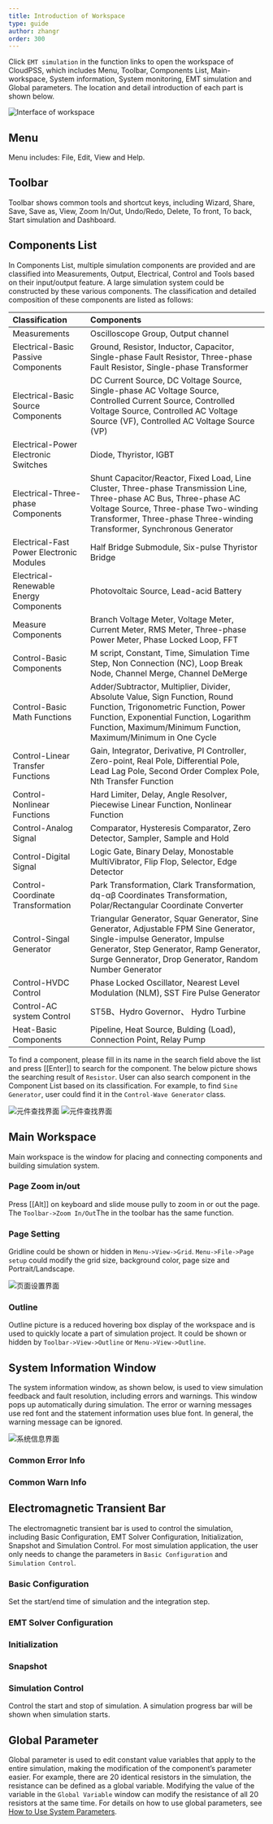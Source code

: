 ```yaml
---
title: Introduction of Workspace
type: guide
author: zhangr
order: 300
---
```


Click `EMT simulation` in the function links to open the workspace of CloudPSS, which includes Menu, Toolbar, Components List, Main-workspace, System information, System monitoring, EMT simulation and Global parameters. The location and detail introduction of each part is shown below.

![Interface of workspace](User2/G1.png 'Interface of workspace')

## Menu

Menu includes: File, Edit, View and Help.

## Toolbar

Toolbar shows common tools and shortcut keys, including Wizard, Share, Save, Save as, View, Zoom In/Out, Undo/Redo, Delete, To front, To back, Start simulation and Dashboard.

## Components List

In Components List, multiple simulation components are provided and are classified into Measurements, Output, Electrical, Control and Tools based on their input/output feature. A large simulation system could be constructed by these various components. The classification and detailed composition of these components are listed as follows:

| Classification                           | Components                                                                                                                                                                                                                             |
| :--------------------------------------- | :------------------------------------------------------------------------------------------------------------------------------------------------------------------------------------------------------------------------------------- |
| Measurements                             | Oscilloscope Group, Output channel                                                                                                                                                                                                     |
| Electrical-Basic Passive Components      | Ground, Resistor, Inductor, Capacitor, Single-phase Fault Resistor, Three-phase Fault Resistor, Single-phase Transformer                                                                                                               |
| Electrical-Basic Source Components       | DC Current Source, DC Voltage Source, Single-phase AC Voltage Source, Controlled Current Source, Controlled Voltage Source, Controlled AC Voltage Source (VF), Controlled AC Voltage Source (VP)                                       |
| Electrical-Power Electronic Switches     | Diode, Thyristor, IGBT                                                                                                                                                                                                                 |
| Electrical-Three-phase Components        | Shunt Capacitor/Reactor, Fixed Load, Line Cluster, Three-phase Transmission Line, Three-phase AC Bus, Three-phase AC Voltage Source, Three-phase Two-winding Transformer, Three-phase Three-winding Transformer, Synchronous Generator |
| Electrical-Fast Power Electronic Modules | Half Bridge Submodule, Six-pulse Thyristor Bridge                                                                                                                                                                                      |
| Electrical-Renewable Energy Components   | Photovoltaic Source, Lead-acid Battery                                                                                                                                                                                                 |
| Measure Components                       | Branch Voltage Meter, Voltage Meter, Current Meter, RMS Meter, Three-phase Power Meter, Phase Locked Loop, FFT                                                                                                                         |
| Control-Basic Components                 | M script, Constant, Time, Simulation Time Step, Non Connection (NC), Loop Break Node, Channel Merge, Channel DeMerge                                                                                                                   |
| Control-Basic Math Functions             | Adder/Subtractor, Multiplier, Divider, Absolute Value, Sign Function, Round Function, Trigonometric Function, Power Function, Exponential Function, Logarithm Function, Maximum/Minimum Function, Maximum/Minimum in One Cycle         |
| Control-Linear Transfer Functions        | Gain, Integrator, Derivative, PI Controller, Zero-point, Real Pole, Differential Pole, Lead Lag Pole, Second Order Complex Pole, Nth Transfer Function                                                                                 |
| Control-Nonlinear Functions              | Hard Limiter, Delay, Angle Resolver, Piecewise Linear Function, Nonlinear Function                                                                                                                                                     |
| Control-Analog Signal                    | Comparator, Hysteresis Comparator, Zero Detector, Sampler, Sample and Hold                                                                                                                                                             |
| Control-Digital Signal                   | Logic Gate, Binary Delay, Monostable MultiVibrator, Flip Flop, Selector, Edge Detector                                                                                                                                                 |
| Control-Coordinate Transformation        | Park Transformation, Clark Transformation, dq-αβ Coordinates Transformation, Polar/Rectangular Coordinate Converter                                                                                                                    |
| Control-Singal Generator                 | Triangular Generator, Squar Generator, Sine Generator, Adjustable FPM Sine Generator, Single-impulse Generator, Impulse Generator, Step Generator, Ramp Generator, Surge Gennerator, Drop Generator, Random Number Generator           |
| Control-HVDC Control                     | Phase Locked Oscillator, Nearest Level Modulation (NLM), SST Fire Pulse Generator                                                                                                                                                      |
| Control-AC system Control                | ST5B、Hydro Governor、 Hydro Turbine                                                                                                                                                                                                   |
| Heat-Basic Components                    | Pipeline, Heat Source, Bulding (Load), Connection Point, Relay Pump                                                                                                                                                                    |

To find a component, please fill in its name in the search field above the list and press [[Enter]] to search for the component. The below picture shows the searching result of `Resistor`. User can also search component in the Component List based on its classification. For example, to find `Sine Generator`, user could find it in the `Control-Wave Generator` class.

![元件查找界面](User2/G2.png 'Using search filed to find components')
![元件查找界面](User2/G3.png 'finding components by category')

## Main Workspace

Main workspace is the window for placing and connecting components and building simulation system.

### Page Zoom in/out

Press [[Alt]] on keyboard and slide mouse pully to zoom in or out the page. The `Toolbar->Zoom In/Out`The in the toolbar has the same function.

### Page Setting

Gridline could be shown or hidden in `Menu->View->Grid`. `Menu->File->Page setup` could modify the grid size, background color, page size and Portrait/Landscape.

![页面设置界面](User2/G4.png 'Page setting interface')

### Outline

Outline picture is a reduced hovering box display of the workspace and is used to quickly locate a part of simulation project. It could be shown or hidden by `Toolbar->View->Outline` or `Menu->View->Outline`.

## System Information Window

The system information window, as shown below, is used to view simulation feedback and fault resolution, including errors and warnings. This window pops up automatically during simulation. The error or warning messages use red font and the statement information uses blue font. In general, the warning message can be ignored.

![系统信息界面](User2/G5.png 'Picture of system information window')

### Common Error Info

### Common Warn Info

## Electromagnetic Transient Bar

The electromagnetic transient bar is used to control the simulation, including Basic Configuration, EMT Solver Configuration, Initialization, Snapshot and Simulation Control. For most simulation application, the user only needs to change the parameters in `Basic Configuration` and `Simulation Control`.

### Basic Configuration

Set the start/end time of simulation and the integration step.

### EMT Solver Configuration

### Initialization

### Snapshot

### Simulation Control

Control the start and stop of simulation. A simulation progress bar will be shown when simulation starts.

## Global Parameter

Global parameter is used to edit constant value variables that apply to the entire simulation, making the modification of the component’s parameter easier. For example, there are 20 identical resistors in the simulation, the resistance can be defined as a global variable. Modifying the value of the variable in the `Global Variable` window can modify the resistance of all 20 resistors at the same time. For details on how to use global parameters, see [How to Use System Parameters](../features/ParameterSystem.md).
